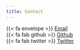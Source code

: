 ```yaml
---
title: Contact
---
```

{{< fa envelope >}} [Email](alex.wermer-colan@temple.edu)  
{{< fa fab github >}} [Github](https://github.com/hawc2)  
{{< fa fab twitter >}} [Twitter](https://twitter.com/AlexWermerColan)  
